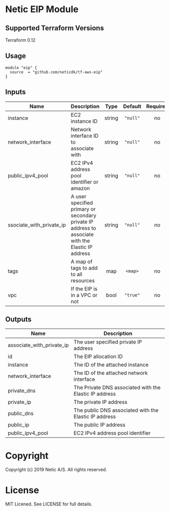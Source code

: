 # Netic EIP Module

## Supported Terraform Versions

Terraform 0.12

## Usage

```hcl
module "eip" {
  source  = "github.com/neticdk/tf-aws-eip"
}
```

<!---BEGINNING OF PRE-COMMIT-TERRAFORM DOCS HOOK--->
## Inputs

| Name | Description | Type | Default | Required |
|------|-------------|:----:|:-----:|:-----:|
| instance | EC2 instance ID | string | `"null"` | no |
| network\_interface  | Network interface ID to associate with | string | `"null"` | no |
| public\_ipv4\_pool | EC2 IPv4 address pool identifier or amazon | string | `"null"` | no |
| ssociate\_with\_private\_ip | A user specified primary or secondary private IP address to associate with the Elastic IP address | string | `"null"` | no |
| tags | A map of tags to add to all resources | map | `<map>` | no |
| vpc | If the EIP is in a VPC or not | bool | `"true"` | no |

## Outputs

| Name | Description |
|------|-------------|
| associate\_with\_private\_ip | The user specified private IP address |
| id | The EIP allocation ID |
| instance | The ID of the attached instance |
| network\_interface | The ID of the attached network interface |
| private\_dns | The Private DNS associated with the Elastic IP address |
| private\_ip | The private IP address |
| public\_dns | The public DNS associated with the Elastic IP address |
| public\_ip | The public IP address |
| public\_ipv4\_pool | EC2 IPv4 address pool identifier |

<!---END OF PRE-COMMIT-TERRAFORM DOCS HOOK--->

# Copyright
Copyright (c) 2019 Netic A/S. All rights reserved.

# License
MIT Licened. See LICENSE for full details.

